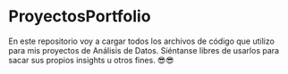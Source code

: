 # ProyectosPortfolio

En este repositorio voy a cargar todos los archivos de código que utilizo para mis proyectos de Análisis de Datos. 
Siéntanse libres de usarlos para sacar sus propios insights u otros fines. 
😎😎
